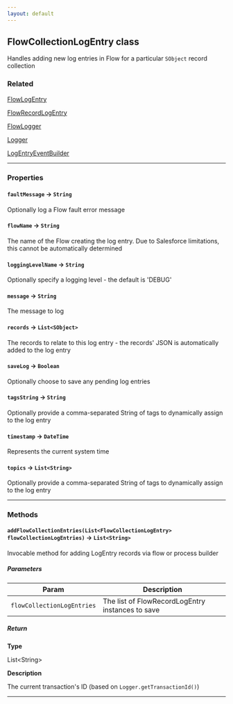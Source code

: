 ```yaml
---
layout: default
---
```


## FlowCollectionLogEntry class

Handles adding new log entries in Flow for a particular `SObject` record collection

### Related

[FlowLogEntry](FlowLogEntry)

[FlowRecordLogEntry](FlowRecordLogEntry)

[FlowLogger](FlowLogger)

[Logger](Logger)

[LogEntryEventBuilder](LogEntryEventBuilder)

---

### Properties

#### `faultMessage` → `String`

Optionally log a Flow fault error message

#### `flowName` → `String`

The name of the Flow creating the log entry. Due to Salesforce limitations, this cannot be automatically determined

#### `loggingLevelName` → `String`

Optionally specify a logging level - the default is &apos;DEBUG&apos;

#### `message` → `String`

The message to log

#### `records` → `List<SObject>`

The records to relate to this log entry - the records&apos; JSON is automatically added to the log entry

#### `saveLog` → `Boolean`

Optionally choose to save any pending log entries

#### `tagsString` → `String`

Optionally provide a comma-separated String of tags to dynamically assign to the log entry

#### `timestamp` → `DateTime`

Represents the current system time

#### `topics` → `List<String>`

Optionally provide a comma-separated String of tags to dynamically assign to the log entry

---

### Methods

#### `addFlowCollectionEntries(List<FlowCollectionLogEntry> flowCollectionLogEntries)` → `List<String>`

Invocable method for adding LogEntry records via flow or process builder

##### Parameters

| Param                      | Description                                      |
| -------------------------- | ------------------------------------------------ |
| `flowCollectionLogEntries` | The list of FlowRecordLogEntry instances to save |

##### Return

**Type**

List&lt;String&gt;

**Description**

The current transaction&apos;s ID (based on `Logger.getTransactionId()`)

---
